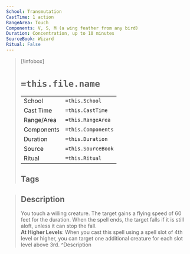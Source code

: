 ```yaml
---
School: Transmutation
CastTime: 1 action
RangeArea: Touch
Components: V, S, M (a wing feather from any bird)
Duration: Concentration, up to 10 minutes
SourceBook: Wizard
Ritual: False
---
```

> [!infobox]
>
> # `=this.file.name`
> |            |                    |
> | ---------- | ------------------ |
> | School     | `=this.School`     |
> | Cast Time  | `=this.CastTime`   |
> | Range/Area | `=this.RangeArea`  |
> | Components | `=this.Components` |
> | Duration   | `=this.Duration`   |
> | Source     | `=this.SourceBook` |
> | Ritual     | `=this.Ritual`     |
>## Tags
>

> ## Description
> You touch a willing creature. The target gains a flying speed of 60 feet for the duration. When the spell ends, the target falls if it is still aloft, unless it can stop the fall.<br> <b>At Higher Levels</b>: When you cast this spell using a spell slot of 4th level or higher, you can target one additional creature for each slot level above 3rd. 
> ^Description